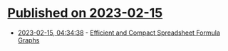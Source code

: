 # [Published on 2023-02-15](index.md)

* [2023-02-15, 04:34:38](https://news.ycombinator.com/item?id=34800138) - [Efficient and Compact Spreadsheet Formula Graphs](https://arxiv.org/abs/2302.05482)
